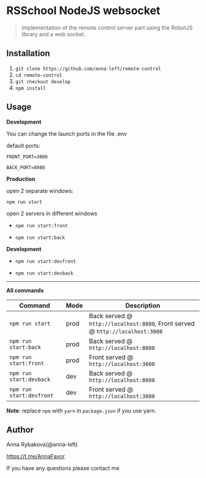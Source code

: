 # RSSchool NodeJS websocket
> Implementation of the remote control server part using the RobotJS library and a web socket.

## Installation
1. `git clone https://github.com/anna-left/remote-control`
2. `cd remote-control`
3. `git checkout develop`
4. `npm install`

## Usage
**Development**

You can change the launch ports in the file .env

default ports:

`FRONT_PORT=3000`

`BACK_PORT=8080`

**Production**

open 2 separate windows:

`npm run start` 

open 2 servers in different windows

- `npm run start:front` 

- `npm run start:back` 

**Development**

- `npm run start:devfront` 

- `npm run start:devback` 


---

**All commands**

Command | Mode | Description
--- | --- | ---
`npm run start` | prod | Back served @ `http://localhost:8080`, Front served @ `http://localhost:3000`
`npm run start:back` | prod | Back served @ `http://localhost:8080`
`npm run start:front` | prod | Front served @ `http://localhost:3000`
`npm run start:devback` | dev | Back served @ `http://localhost:8080`
`npm run start:devfront` | dev | Front served @ `http://localhost:3000`

**Note**: replace `npm` with `yarn` in `package.json` if you use yarn.

## Author

Anna Rybakova(@anna-left)

https://t.me/AnnaFavor

If you have any questions please contact me
